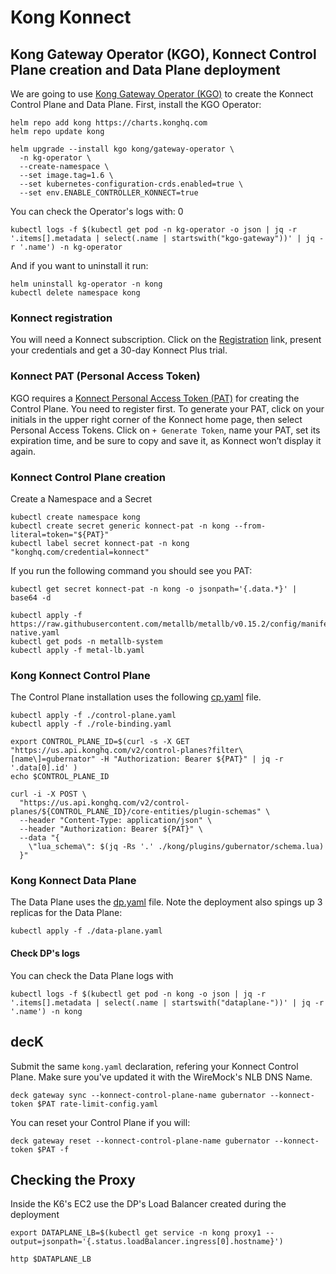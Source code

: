 # Kong Konnect

## Kong Gateway Operator (KGO), Konnect Control Plane creation and Data Plane deployment

We are going to use [Kong Gateway Operator (KGO)](https://docs.konghq.com/gateway-operator) to create the Konnect Control Plane and Data Plane. First, install the KGO Operator:

```
helm repo add kong https://charts.konghq.com
helm repo update kong
```

```
helm upgrade --install kgo kong/gateway-operator \
  -n kg-operator \
  --create-namespace \
  --set image.tag=1.6 \
  --set kubernetes-configuration-crds.enabled=true \
  --set env.ENABLE_CONTROLLER_KONNECT=true
```

You can check the Operator's logs with:
 0
```
kubectl logs -f $(kubectl get pod -n kg-operator -o json | jq -r '.items[].metadata | select(.name | startswith("kgo-gateway"))' | jq -r '.name') -n kg-operator
```

And if you want to uninstall it run:
```
helm uninstall kg-operator -n kong
kubectl delete namespace kong
```

### Konnect registration
You will need a Konnect subscription. Click on the [Registration](https://konghq.com/products/kong-konnect/register) link, present your credentials and get a 30-day Konnect Plus trial.


### Konnect PAT (Personal Access Token)
KGO requires a [Konnect Personal Access Token (PAT)](https://docs.konghq.com/konnect/org-management/access-tokens/) for creating the Control Plane. You need to register first. To generate your PAT, click on your initials in the upper right corner of the Konnect home page, then select Personal Access Tokens. Click on ``+ Generate Token``, name your PAT, set its expiration time, and be sure to copy and save it, as Konnect won’t display it again.





### Konnect Control Plane creation

Create a Namespace and a Secret 

```
kubectl create namespace kong
kubectl create secret generic konnect-pat -n kong --from-literal=token="${PAT}"
kubectl label secret konnect-pat -n kong "konghq.com/credential=konnect"
```

If you run the following command you should see you PAT:
```
kubectl get secret konnect-pat -n kong -o jsonpath='{.data.*}' | base64 -d
```


```
kubectl apply -f https://raw.githubusercontent.com/metallb/metallb/v0.15.2/config/manifests/metallb-native.yaml
kubectl get pods -n metallb-system
kubectl apply -f metal-lb.yaml
```

### Kong Konnect Control Plane

The Control Plane installation uses the following [cp.yaml](../kgo/cp.yaml) file.

```
kubectl apply -f ./control-plane.yaml
kubectl apply -f ./role-binding.yaml
```

```
export CONTROL_PLANE_ID=$(curl -s -X GET "https://us.api.konghq.com/v2/control-planes?filter\[name\]=gubernator" -H "Authorization: Bearer ${PAT}" | jq -r '.data[0].id' )
echo $CONTROL_PLANE_ID
```

```
curl -i -X POST \
  "https://us.api.konghq.com/v2/control-planes/${CONTROL_PLANE_ID}/core-entities/plugin-schemas" \
  --header "Content-Type: application/json" \
  --header "Authorization: Bearer ${PAT}" \
  --data "{
    \"lua_schema\": $(jq -Rs '.' ./kong/plugins/gubernator/schema.lua)
  }"
```

### Kong Konnect Data Plane

The Data Plane uses the [dp.yaml](../kgo/dp.yaml) file. Note the deployment also spings up 3 replicas for the Data Plane:

```
kubectl apply -f ./data-plane.yaml
```

#### Check DP's logs

You can check the Data Plane logs with

```
kubectl logs -f $(kubectl get pod -n kong -o json | jq -r '.items[].metadata | select(.name | startswith("dataplane-"))' | jq -r '.name') -n kong
```



## decK

Submit the same ``kong.yaml`` declaration, refering your Konnect Control Plane. Make sure you've updated it with the WireMock's NLB DNS Name.

```
deck gateway sync --konnect-control-plane-name gubernator --konnect-token $PAT rate-limit-config.yaml
```

You can reset your Control Plane if you will:
```
deck gateway reset --konnect-control-plane-name gubernator --konnect-token $PAT -f
```


## Checking the Proxy

Inside the K6's EC2 use the DP's Load Balancer created during the deployment

```
export DATAPLANE_LB=$(kubectl get service -n kong proxy1 --output=jsonpath='{.status.loadBalancer.ingress[0].hostname}')
```

```
http $DATAPLANE_LB
```

